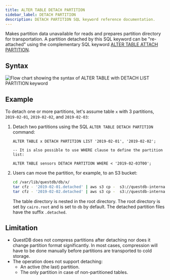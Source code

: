 ```yaml
---
title: ALTER TABLE DETACH PARTITION
sidebar_label: DETACH PARTITION
description: DETACH PARTITION SQL keyword reference documentation.
---
```


Makes partition data unavailable for reads and prepares partition directory for transportation. A partition detached by this SQL keyword can be "re-attached" using the complementary SQL keyword [ALTER TABLE ATTACH PARTITION](/docs/reference/sql/alter-table-attach-partition/).

## Syntax

![Flow chart showing the syntax of ALTER TABLE with DETACH LIST PARTITION keyword](/img/docs/diagrams/alterTableDetachPartition.svg)

## Example

To detach one or more partitions, let's assume table `x` with 3 partitions, `2019-02-01`, `2019-02-02`, and `2019-02-03`:

1. Detach two partitions using the SQL `ALTER TABLE DETACH PARTITION` command:

    ```questdb-sql
    ALTER TABLE x DETACH PARTITION LIST '2019-02-01', '2019-02-02';

    -- It is also possible to use WHERE clause to define the partition list:

    ALTER TABLE sensors DETACH PARTITION WHERE < '2019-02-03T00';
    ```


2. Users can move the partition, for example, to an S3 bucket:

    ```bash
    cd /var/lib/questdb/db/x/
    tar cfz - '2019-02-01.detached' | aws s3 cp -  s3://questdb-internal/blobs/20190201.tar.gz
    tar cfz - '2019-02-02.detached' | aws s3 cp -  s3://questdb-internal/blobs/20190202.tar.gz
    ```
    The table directory is nested in the root directory. The root directory is set by `cairo.root` and is set to `db` by default. The detached partition files have the suffix `.detached`.

## Limitation

- QuestDB does not compress partitions after detaching nor does it change partition format significantly. In most cases, compression will have to be done manually before partitions are transported to cold storage.
- The operation does not support detaching:
    - An active (the last) partition.
    - The only partition in case of non-partitioned tables.
